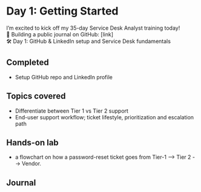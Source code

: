 # Day 1: Getting Started

I’m excited to kick off my 35-day Service Desk Analyst training today!  
🚀 Building a public journal on GitHub: [link]  
🛠️ Day 1: GitHub & LinkedIn setup and Service Desk fundamentals

## **Completed**
- Setup GitHub repo and LinkedIn profile
  
## **Topics covered**
- Differentiate between Tier 1 vs Tier 2 support
- End-user support workflow; ticket lifestyle, prioritization and escalation path
  
## **Hands-on lab**
- a flowchart on how a password-reset ticket goes from Tier-1 --> Tier 2 --> Vendor.

## **Journal**
  
